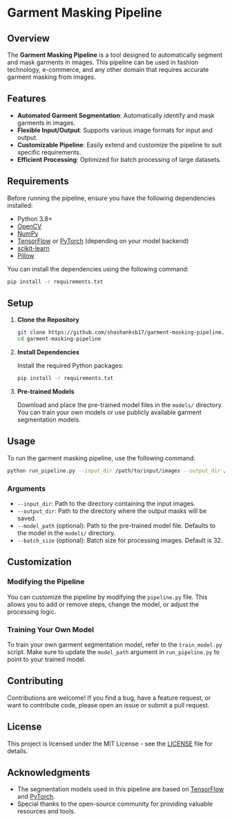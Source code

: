 
# Garment Masking Pipeline

## Overview

The **Garment Masking Pipeline** is a tool designed to automatically segment and mask garments in images. This pipeline can be used in fashion technology, e-commerce, and any other domain that requires accurate garment masking from images.

## Features

- **Automated Garment Segmentation**: Automatically identify and mask garments in images.
- **Flexible Input/Output**: Supports various image formats for input and output.
- **Customizable Pipeline**: Easily extend and customize the pipeline to suit specific requirements.
- **Efficient Processing**: Optimized for batch processing of large datasets.

## Requirements

Before running the pipeline, ensure you have the following dependencies installed:

- Python 3.8+
- [OpenCV](https://opencv.org/)
- [NumPy](https://numpy.org/)
- [TensorFlow](https://www.tensorflow.org/) or [PyTorch](https://pytorch.org/) (depending on your model backend)
- [scikit-learn](https://scikit-learn.org/)
- [Pillow](https://python-pillow.org/)

You can install the dependencies using the following command:

```bash
pip install -r requirements.txt
```

## Setup

1. **Clone the Repository**

   ```bash
   git clone https://github.com/shashanksb17/garment-masking-pipeline.git
   cd garment-masking-pipeline
   ```

2. **Install Dependencies**

   Install the required Python packages:

   ```bash
   pip install -r requirements.txt
   ```

3. **Pre-trained Models**

   Download and place the pre-trained model files in the `models/` directory. You can train your own models or use publicly available garment segmentation models.

## Usage

To run the garment masking pipeline, use the following command:

```bash
python run_pipeline.py --input_dir /path/to/input/images --output_dir /path/to/output/masks
```

### Arguments

- `--input_dir`: Path to the directory containing the input images.
- `--output_dir`: Path to the directory where the output masks will be saved.
- `--model_path` (optional): Path to the pre-trained model file. Defaults to the model in the `models/` directory.
- `--batch_size` (optional): Batch size for processing images. Default is 32.

## Customization

### Modifying the Pipeline

You can customize the pipeline by modifying the `pipeline.py` file. This allows you to add or remove steps, change the model, or adjust the processing logic.

### Training Your Own Model

To train your own garment segmentation model, refer to the `train_model.py` script. Make sure to update the `model_path` argument in `run_pipeline.py` to point to your trained model.

## Contributing

Contributions are welcome! If you find a bug, have a feature request, or want to contribute code, please open an issue or submit a pull request.

## License

This project is licensed under the MIT License - see the [LICENSE](LICENSE) file for details.

## Acknowledgments

- The segmentation models used in this pipeline are based on [TensorFlow](https://www.tensorflow.org/) and [PyTorch](https://pytorch.org/).
- Special thanks to the open-source community for providing valuable resources and tools.

